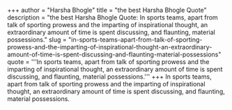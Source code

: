 +++
author = "Harsha Bhogle"
title = "the best Harsha Bhogle Quote"
description = "the best Harsha Bhogle Quote: In sports teams, apart from talk of sporting prowess and the imparting of inspirational thought, an extraordinary amount of time is spent discussing, and flaunting, material possessions."
slug = "in-sports-teams-apart-from-talk-of-sporting-prowess-and-the-imparting-of-inspirational-thought-an-extraordinary-amount-of-time-is-spent-discussing-and-flaunting-material-possessions"
quote = '''In sports teams, apart from talk of sporting prowess and the imparting of inspirational thought, an extraordinary amount of time is spent discussing, and flaunting, material possessions.'''
+++
In sports teams, apart from talk of sporting prowess and the imparting of inspirational thought, an extraordinary amount of time is spent discussing, and flaunting, material possessions.
